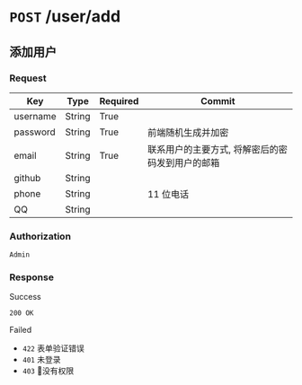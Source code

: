 # `POST` /user/add

## 添加用户

### Request

| Key | Type | Required | Commit |
| --- | --- | --- | --- |
| username | String | True | |
| password | String | True | 前端随机生成并加密 |
| email | String | True | 联系用户的主要方式, 将解密后的密码发到用户的邮箱 |
| github | String | | |
| phone | String | | 11 位电话 |
| QQ | String | | |

### Authorization

`Admin`

### Response

Success

`200 OK`

Failed

- `422` 表单验证错误
- `401` 未登录
- `403` 没有权限